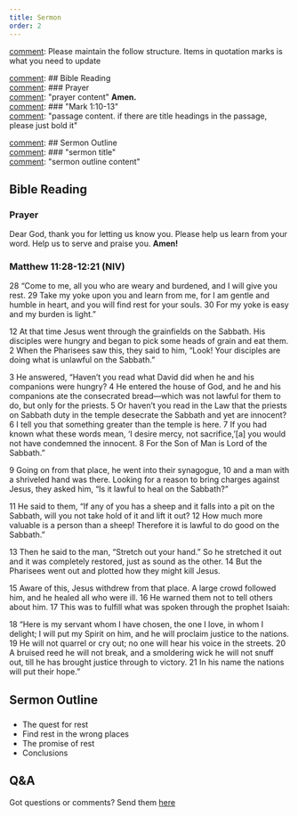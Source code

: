 ```yaml
---
title: Sermon 
order: 2
---
```


[comment]: Please maintain the follow structure. Items in quotation marks is what you need to update

[comment]: ## Bible Reading  
[comment]: ### Prayer  
[comment]: "prayer content"  **Amen.**  
[comment]:  ### "Mark 1:10-13"  
[comment]: "passage content. if there are title headings in the passage, please just bold it"  

[comment]: ## Sermon Outline  
[comment]: ### "sermon title"  
[comment]: "sermon outline content"  

[comment]: ------------------------------------------------------------------------------------
## Bible Reading
### Prayer
Dear God, thank you for letting us know you. Please help us learn from your word. Help us to serve and praise you. **Amen!**

### Matthew 11:28-12:21 (NIV)

28 “Come to me, all you who are weary and burdened, and I will give you rest. 29 Take my yoke upon you and learn from me, for I am gentle and humble in heart, and you will find rest for your souls. 30 For my yoke is easy and my burden is light.”

12 At that time Jesus went through the grainfields on the Sabbath. His disciples were hungry and began to pick some heads of grain and eat them. 2 When the Pharisees saw this, they said to him, “Look! Your disciples are doing what is unlawful on the Sabbath.”

3 He answered, “Haven’t you read what David did when he and his companions were hungry? 4 He entered the house of God, and he and his companions ate the consecrated bread—which was not lawful for them to do, but only for the priests. 5 Or haven’t you read in the Law that the priests on Sabbath duty in the temple desecrate the Sabbath and yet are innocent? 6 I tell you that something greater than the temple is here. 7 If you had known what these words mean, ‘I desire mercy, not sacrifice,’[a] you would not have condemned the innocent. 8 For the Son of Man is Lord of the Sabbath.”

9 Going on from that place, he went into their synagogue, 10 and a man with a shriveled hand was there. Looking for a reason to bring charges against Jesus, they asked him, “Is it lawful to heal on the Sabbath?”

11 He said to them, “If any of you has a sheep and it falls into a pit on the Sabbath, will you not take hold of it and lift it out? 12 How much more valuable is a person than a sheep! Therefore it is lawful to do good on the Sabbath.”

13 Then he said to the man, “Stretch out your hand.” So he stretched it out and it was completely restored, just as sound as the other. 14 But the Pharisees went out and plotted how they might kill Jesus.

15 Aware of this, Jesus withdrew from that place. A large crowd followed him, and he healed all who were ill. 16 He warned them not to tell others about him. 17 This was to fulfill what was spoken through the prophet Isaiah:

18 “Here is my servant whom I have chosen,
    the one I love, in whom I delight;
I will put my Spirit on him,
    and he will proclaim justice to the nations.
19 He will not quarrel or cry out;
    no one will hear his voice in the streets.
20 A bruised reed he will not break,
    and a smoldering wick he will not snuff out,
till he has brought justice through to victory.
21     In his name the nations will put their hope.”



## Sermon Outline
### 

- The quest for rest
- Find rest in the wrong places
- The promise of rest
- Conclusions


## Q&A
Got questions or comments? Send them [here](https://tinyurl.com/SGHACQuestionsAnswers)
